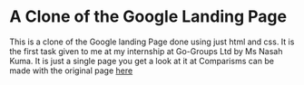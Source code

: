 # A Clone of the Google Landing Page
This is a clone of the Google landing Page done using just html and css.
It is the first task given to me at my internship at Go-Groups Ltd by Ms Nasah Kuma. It is just a single page you get a look at it at 
Comparisms can be made with the original page [here](https://www.google.de/?hl=de)
